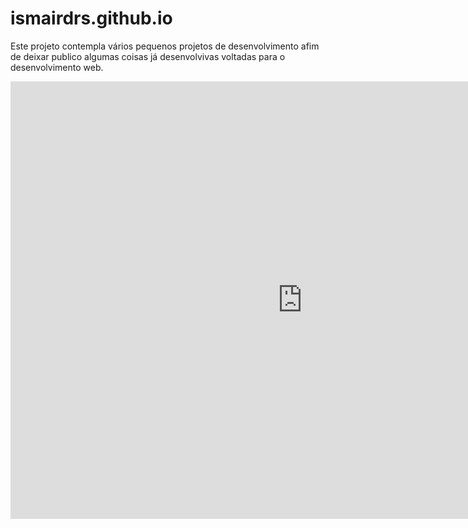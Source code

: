 # ismairdrs.github.io

Este projeto contempla vários pequenos projetos de desenvolvimento afim de deixar publico algumas coisas já desenvolvivas voltadas para o desenvolvimento web.
<iframe width="933" height="700" src="https://ismairdrs.github.io/" frameborder="0" allowFullScreen="false"></iframe>

